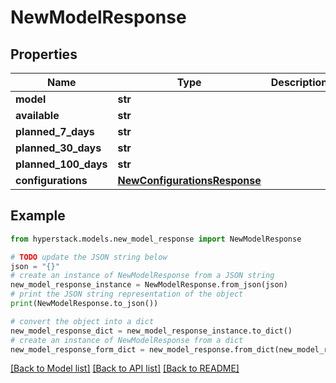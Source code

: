 # NewModelResponse


## Properties

Name | Type | Description | Notes
------------ | ------------- | ------------- | -------------
**model** | **str** |  | [optional] 
**available** | **str** |  | [optional] 
**planned_7_days** | **str** |  | [optional] 
**planned_30_days** | **str** |  | [optional] 
**planned_100_days** | **str** |  | [optional] 
**configurations** | [**NewConfigurationsResponse**](NewConfigurationsResponse.md) |  | [optional] 

## Example

```python
from hyperstack.models.new_model_response import NewModelResponse

# TODO update the JSON string below
json = "{}"
# create an instance of NewModelResponse from a JSON string
new_model_response_instance = NewModelResponse.from_json(json)
# print the JSON string representation of the object
print(NewModelResponse.to_json())

# convert the object into a dict
new_model_response_dict = new_model_response_instance.to_dict()
# create an instance of NewModelResponse from a dict
new_model_response_form_dict = new_model_response.from_dict(new_model_response_dict)
```
[[Back to Model list]](../README.md#documentation-for-models) [[Back to API list]](../README.md#documentation-for-api-endpoints) [[Back to README]](../README.md)


